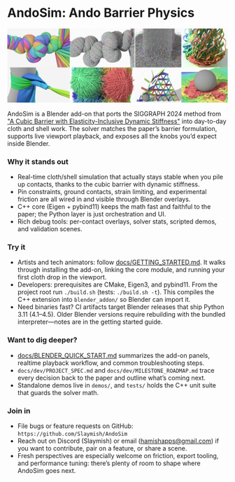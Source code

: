 # AndoSim: Ando Barrier Physics

![AndoSim Logo](docs/example_images/teaser-image.jpg)

AndoSim is a Blender add-on that ports the SIGGRAPH 2024 method from ["A Cubic Barrier with Elasticity-Inclusive Dynamic Stiffness"](https://doi.org/10.1145/3687908) into day-to-day cloth and shell work. The solver matches the paper’s barrier formulation, supports live viewport playback, and exposes all the knobs you’d expect inside Blender.

### Why it stands out
- Real-time cloth/shell simulation that actually stays stable when you pile up contacts, thanks to the cubic barrier with dynamic stiffness.
- Pin constraints, ground contacts, strain limiting, and experimental friction are all wired in and visible through Blender overlays.
- C++ core (Eigen + pybind11) keeps the math fast and faithful to the paper; the Python layer is just orchestration and UI.
- Rich debug tools: per-contact overlays, solver stats, scripted demos, and validation scenes.

### Try it
- Artists and tech animators: follow [docs/GETTING_STARTED.md](docs/GETTING_STARTED.md). It walks through installing the add-on, linking the core module, and running your first cloth drop in the viewport.
- Developers: prerequisites are CMake, Eigen3, and pybind11. From the project root run `./build.sh` (tests: `./build.sh -t`). This compiles the C++ extension into `blender_addon/` so Blender can import it.
- Need binaries fast? CI artifacts target Blender releases that ship Python 3.11 (4.1–4.5). Older Blender versions require rebuilding with the bundled interpreter—notes are in the getting started guide.

### Want to dig deeper?
- [docs/BLENDER_QUICK_START.md](docs/BLENDER_QUICK_START.md) summarizes the add-on panels, realtime playback workflow, and common troubleshooting steps.
- `docs/dev/PROJECT_SPEC.md` and `docs/dev/MILESTONE_ROADMAP.md` trace every decision back to the paper and outline what’s coming next.
- Standalone demos live in `demos/`, and `tests/` holds the C++ unit suite that guards the solver math.

### Join in
- File bugs or feature requests on GitHub: `https://github.com/Slaymish/AndoSim`
- Reach out on Discord (Slaymish) or email (hamishapps@gmail.com) if you want to contribute, pair on a feature, or share a scene.
- Fresh perspectives are especially welcome on friction, export tooling, and performance tuning: there’s plenty of room to shape where AndoSim goes next.
